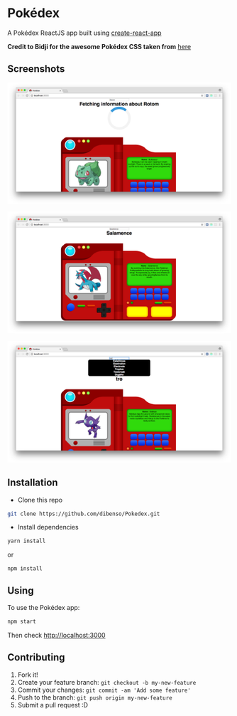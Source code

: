 # Pokédex

A Pokédex ReactJS app built using [create-react-app](https://github.com/facebookincubator/create-react-app)  

**Credit to  Bidji for the awesome Pokédex CSS taken from** [here](https://codepen.io/Bidji/pen/MYdPwo)      
## Screenshots
![screenshot1][s1]

[s1]: ./screenshot1.png "screenshot1"

![screenshot2][s2]

[s2]: ./screenshot2.png "screenshot2"

![screenshot3][s3]

[s3]: ./screenshot3.png "screenshot3"

## Installation    
* Clone this repo
```sh
git clone https://github.com/dibenso/Pokedex.git
```     
* Install dependencies
```sh
yarn install
```     
or
```
npm install
```

## Using     
To use the Pokédex app:      
```sh
npm start
```
    
Then check [http://localhost:3000]()     

            
## Contributing

1. Fork it!
2. Create your feature branch: `git checkout -b my-new-feature`
3. Commit your changes: `git commit -am 'Add some feature'`
4. Push to the branch: `git push origin my-new-feature`
5. Submit a pull request :D
